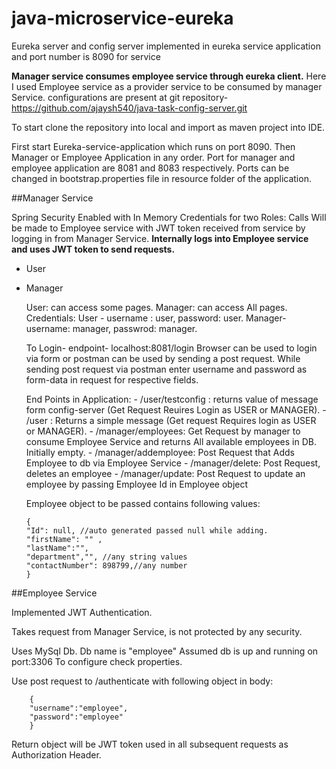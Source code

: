 # java-microservice-eureka

Eureka server and config server implemented in eureka service application and port number is 8090 for service

**Manager service consumes employee service through eureka client.** Here I used Employee service as a provider service to be consumed by manager Service.
configurations are present at git repository- https://github.com/ajaysh540/java-task-config-server.git

To start clone the repository into local and import as maven project into IDE.

First start Eureka-service-application which runs on port 8090.
Then Manager or Employee Application in any order.
Port for manager and employee application are 8081 and 8083 respectively.
Ports can be changed in bootstrap.properties file in resource folder of the application.



##Manager Service
    
  Spring Security Enabled with In Memory Credentials for two Roles:
  Calls Will be made to Employee service with JWT token received from service by logging in from Manager Service.
  **Internally logs into Employee service and uses JWT token to send requests.**
    
  - User
  - Manager
  
    User: can access some pages.
    Manager: can access All pages.
    Credentials: 
    User - username : user, password: user.
    Manager- username: manager, passwrod: manager.
        
    To Login-
    endpoint- localhost:8081/login
    Browser can be used to login via form or postman can be used by sending a post request.
    While sending post request via postman enter username and password as form-data in request for respective fields.
        
    End Points in Application:
        - /user/testconfig : returns value of message form config-server (Get Request Reuires Login as USER or MANAGER).
        - /user : Returns a simple message (Get request Requires login as USER or MANAGER).
        - /manager/employees: Get Request by manager to consume Employee Service and returns All available employees in DB. Initially empty.
        - /manager/addemployee: Post Request that Adds Employee to db via Employee Service
        - /manager/delete: Post Request, deletes an employee
        - /manager/update: Post Request to update an employee by passing Employee Id in Employee object
        
    Employee object to be passed contains following values: 
        
        {
        "Id": null, //auto generated passed null while adding.
        "firstName": "" ,
        "lastName":"",
        "department","", //any string values
        "contactNumber": 898799,//any number
        }
    
##Employee Service

Implemented JWT Authentication.

Takes request from Manager Service, is not protected by any security.

Uses MySql Db.
Db name is "employee" 
Assumed db is up and running on port:3306
To configure check properties.

Use post request to /authenticate with following object in body:
 
        {
        "username":"employee",
        "password":"employee"
        }

Return object will be JWT token used in all subsequent requests as
Authorization Header.
